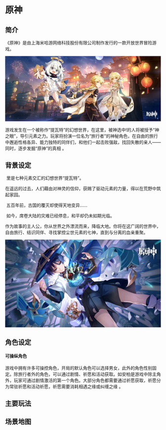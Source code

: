 #                      原神

## 简介

​      《原神》是由上海米哈游网络科技股份有限公司制作发行的一款开放世界冒险游戏。

![](https://raw.githubusercontent.com/Sunsyh/ps3/main/src%3Dhttp___img.3dmgame.com_uploads_images_news_20210220_1613827235_184368.jpg%26refer%3Dhttp___img.3dmgame.webp)

​        游戏发生在一个被称作“提瓦特”的幻想世界，在这里，被神选中!的人将被授予“神之眼”，导引元素之力。玩家将扮演一位名为“旅行者”的神秘角色，在自由的旅行中邂逅性格各异、能力独特的同伴们，和他们一起击败强敌，找回失散的亲人——同时，逐步发掘“原神”的真相 。

## 背景设定

​        里是七种元素交汇的幻想世界“提瓦特”。

​        在遥远的过去，人们藉由对神灵的信仰，获赐了驱动元素的力量，得以在荒野中筑起家园。

​        五百年前，古国的覆灭却使得天地变异……

​        如今，席卷大陆的灾难已经停息，和平却仍未如期光临。

​        作为故事的主人公，你从世界之外漂流而来，降临大地。你将在这广阔的世界中，自由旅行、结识同伴、寻找掌控尘世元素的七神，直到与分离的血亲重聚。

![](https://raw.githubusercontent.com/Sunsyh/ps3/main/f703738da9773912b31b4091074c9118367adbb444be.jpg)

## 角色设定

#### 可操纵角色

​        游戏中拥有许多可操控角色，开局的默认角色可以选择男女，此外的角色性别固定。除旅行者外的角色，可以通过剧情、祈愿和活动获取。如安柏是游戏中除主角外，玩家可通过剧情激活的第一个角色。大部分角色都需要通过祈愿获取，祈愿分为常驻祈愿和活动祈愿，祈愿需要消耗相遇之缘或纠缠之缘  。

## 主要玩法

## 场景地图